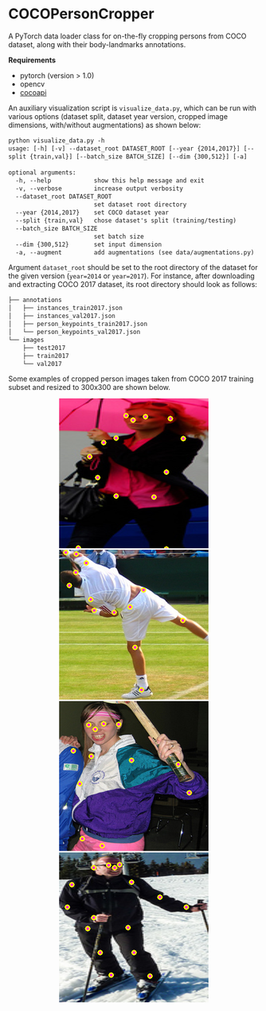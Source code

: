 # COCOPersonCropper

A PyTorch data loader class for on-the-fly cropping persons from COCO dataset, along with their body-landmarks annotations.

**Requirements**

- pytorch (version > 1.0)
- opencv
- [cocoapi](https://github.com/cocodataset/cocoapi)

An auxiliary visualization script is `visualize_data.py`, which can be run with various options (dataset split, dataset year version, cropped image dimensions, with/without augmentations) as shown below:

~~~
python visualize_data.py -h
usage: [-h] [-v] --dataset_root DATASET_ROOT [--year {2014,2017}] [--split {train,val}] [--batch_size BATCH_SIZE] [--dim {300,512}] [-a]

optional arguments:
  -h, --help            show this help message and exit
  -v, --verbose         increase output verbosity
  --dataset_root DATASET_ROOT
                        set dataset root directory
  --year {2014,2017}    set COCO dataset year
  --split {train,val}   chose dataset's split (training/testing)
  --batch_size BATCH_SIZE
                        set batch size
  --dim {300,512}       set input dimension
  -a, --augment         add augmentations (see data/augmentations.py)
~~~



Argument `dataset_root` should be set to the root directory of the dataset for the given version (`year=2014` or `year=2017`). For instance, after downloading and extracting COCO 2017 dataset, its root directory should look as follows:

~~~
├── annotations
│   ├── instances_train2017.json
│   ├── instances_val2017.json
│   ├── person_keypoints_train2017.json
│   └── person_keypoints_val2017.json
└── images
    ├── test2017
    ├── train2017
    └── val2017
~~~



Some examples of cropped person images taken from COCO 2017 training subset and resized to 300x300 are shown below.

<p align="center">
  <img width="300" height="300" src="./examples/example_1.png"></img>
  <img width="300" height="300" src="./examples/example_2.png"></img>
  <img width="300" height="300" src="./examples/example_3.png"></img>
  <img width="300" height="300" src="./examples/example_4.png"></img>
</p>

